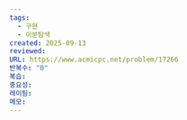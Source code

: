```yaml
---
tags:
  - 구현
  - 이분탐색
created: 2025-09-13
reviewed:
URL: https://www.acmicpc.net/problem/17266
반복수: "0"
복습:
중요성:
레이팅:
메모:
---
```

